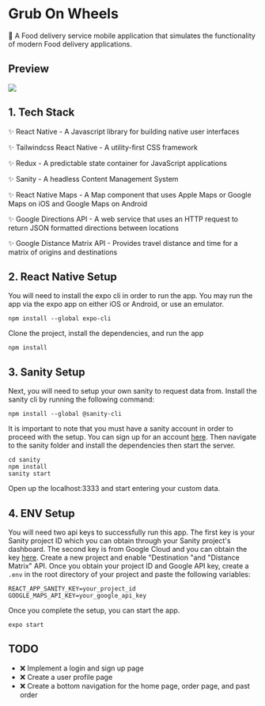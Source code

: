 # Grub On Wheels

📱 A Food delivery service mobile application that simulates the functionality of modern Food delivery applications.

## Preview

<img src="./doc/delivery-app.gif">

## 1. Tech Stack

✨ React Native - A Javascript library for building native user interfaces

✨ Tailwindcss React Native - A utility-first CSS framework

✨ Redux - A predictable state container for JavaScript applications

✨ Sanity - A headless Content Management System

✨ React Native Maps - A Map component that uses Apple Maps or Google Maps on iOS and Google Maps on Android

✨ Google Directions API - A web service that uses an HTTP request to return JSON formatted directions between locations

✨ Google Distance Matrix API - Provides travel distance and time for a matrix of origins and destinations

## 2. React Native Setup

You will need to install the expo cli in order to run the app. You may run the app via the expo app on either iOS or Android, or use an emulator.

```
npm install --global expo-cli
```

Clone the project, install the dependencies, and run the app

```
npm install
```

## 3. Sanity Setup

Next, you will need to setup your own sanity to request data from. Install the sanity cli by running the following command:

```
npm install --global @sanity-cli
```

It is important to note that you must have a sanity account in order to proceed with the setup. You can sign up for an account [here](https://www.sanity.io/). Then navigate to the sanity folder and install the dependencies then start the server.

```
cd sanity
npm install
sanity start
```

Open up the localhost:3333 and start entering your custom data.

## 4. ENV Setup

You will need two api keys to successfully run this app. The first key is your Sanity project ID which you can obtain through your Sanity project's dashboard. The second key is from Google Cloud and you can obtain the key [here](https://console.cloud.google.com/). Create a new project and enable "Destination "and "Distance Matrix" API. Once you obtain your project ID and Google API key, create a <code>.env</code> in the root directory of your project and paste the following variables:

```
REACT_APP_SANITY_KEY=your_project_id
GOOGLE_MAPS_API_KEY=your_google_api_key
```

Once you complete the setup, you can start the app.

```
expo start
```

## TODO

- ❌ Implement a login and sign up page
- ❌ Create a user profile page
- ❌ Create a bottom navigation for the home page, order page, and past order
